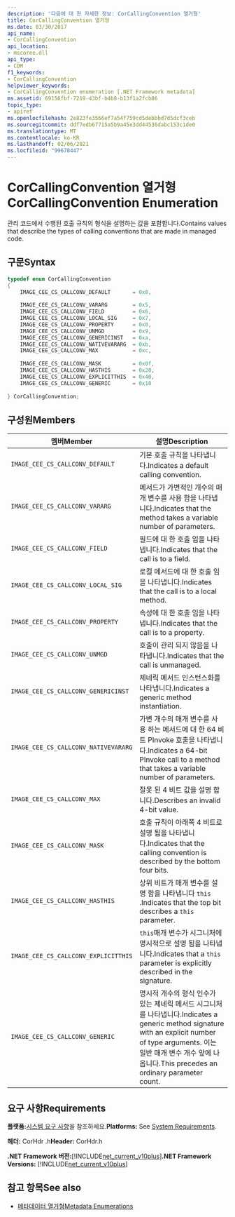 ```yaml
---
description: '다음에 대 한 자세한 정보: CorCallingConvention 열거형'
title: CorCallingConvention 열거형
ms.date: 03/30/2017
api_name:
- CorCallingConvention
api_location:
- mscoree.dll
api_type:
- COM
f1_keywords:
- CorCallingConvention
helpviewer_keywords:
- CorCallingConvention enumeration [.NET Framework metadata]
ms.assetid: 69156fbf-7219-43bf-b4b8-b13f1a2fcb86
topic_type:
- apiref
ms.openlocfilehash: 2e823fe3566ef7a54f759cd5debbbd7d5dcf3ceb
ms.sourcegitcommit: ddf7edb67715a5b9a45e3dd44536dabc153c1de0
ms.translationtype: MT
ms.contentlocale: ko-KR
ms.lasthandoff: 02/06/2021
ms.locfileid: "99678447"
---
```

# <a name="corcallingconvention-enumeration"></a><span data-ttu-id="b0dae-103">CorCallingConvention 열거형</span><span class="sxs-lookup"><span data-stu-id="b0dae-103">CorCallingConvention Enumeration</span></span>

<span data-ttu-id="b0dae-104">관리 코드에서 수행된 호출 규칙의 형식을 설명하는 값을 포함합니다.</span><span class="sxs-lookup"><span data-stu-id="b0dae-104">Contains values that describe the types of calling conventions that are made in managed code.</span></span>  
  
## <a name="syntax"></a><span data-ttu-id="b0dae-105">구문</span><span class="sxs-lookup"><span data-stu-id="b0dae-105">Syntax</span></span>  
  
```cpp  
typedef enum CorCallingConvention  
{  
    IMAGE_CEE_CS_CALLCONV_DEFAULT       = 0x0,  
  
    IMAGE_CEE_CS_CALLCONV_VARARG        = 0x5,  
    IMAGE_CEE_CS_CALLCONV_FIELD         = 0x6,  
    IMAGE_CEE_CS_CALLCONV_LOCAL_SIG     = 0x7,  
    IMAGE_CEE_CS_CALLCONV_PROPERTY      = 0x8,  
    IMAGE_CEE_CS_CALLCONV_UNMGD         = 0x9,  
    IMAGE_CEE_CS_CALLCONV_GENERICINST   = 0xa,  
    IMAGE_CEE_CS_CALLCONV_NATIVEVARARG  = 0xb,  
    IMAGE_CEE_CS_CALLCONV_MAX           = 0xc,  
  
    IMAGE_CEE_CS_CALLCONV_MASK          = 0x0f,  
    IMAGE_CEE_CS_CALLCONV_HASTHIS       = 0x20,  
    IMAGE_CEE_CS_CALLCONV_EXPLICITTHIS  = 0x40,  
    IMAGE_CEE_CS_CALLCONV_GENERIC       = 0x10  
  
} CorCallingConvention;  
```  
  
## <a name="members"></a><span data-ttu-id="b0dae-106">구성원</span><span class="sxs-lookup"><span data-stu-id="b0dae-106">Members</span></span>  
  
|<span data-ttu-id="b0dae-107">멤버</span><span class="sxs-lookup"><span data-stu-id="b0dae-107">Member</span></span>|<span data-ttu-id="b0dae-108">설명</span><span class="sxs-lookup"><span data-stu-id="b0dae-108">Description</span></span>|  
|------------|-----------------|  
|`IMAGE_CEE_CS_CALLCONV_DEFAULT`|<span data-ttu-id="b0dae-109">기본 호출 규칙을 나타냅니다.</span><span class="sxs-lookup"><span data-stu-id="b0dae-109">Indicates a default calling convention.</span></span>|  
|`IMAGE_CEE_CS_CALLCONV_VARARG`|<span data-ttu-id="b0dae-110">메서드가 가변적인 개수의 매개 변수를 사용 함을 나타냅니다.</span><span class="sxs-lookup"><span data-stu-id="b0dae-110">Indicates that the method takes a variable number of parameters.</span></span>|  
|`IMAGE_CEE_CS_CALLCONV_FIELD`|<span data-ttu-id="b0dae-111">필드에 대 한 호출 임을 나타냅니다.</span><span class="sxs-lookup"><span data-stu-id="b0dae-111">Indicates that the call is to a field.</span></span>|  
|`IMAGE_CEE_CS_CALLCONV_LOCAL_SIG`|<span data-ttu-id="b0dae-112">로컬 메서드에 대 한 호출 임을 나타냅니다.</span><span class="sxs-lookup"><span data-stu-id="b0dae-112">Indicates that the call is to a local method.</span></span>|  
|`IMAGE_CEE_CS_CALLCONV_PROPERTY`|<span data-ttu-id="b0dae-113">속성에 대 한 호출 임을 나타냅니다.</span><span class="sxs-lookup"><span data-stu-id="b0dae-113">Indicates that the call is to a property.</span></span>|  
|`IMAGE_CEE_CS_CALLCONV_UNMGD`|<span data-ttu-id="b0dae-114">호출이 관리 되지 않음을 나타냅니다.</span><span class="sxs-lookup"><span data-stu-id="b0dae-114">Indicates that the call is unmanaged.</span></span>|  
|`IMAGE_CEE_CS_CALLCONV_GENERICINST`|<span data-ttu-id="b0dae-115">제네릭 메서드 인스턴스화를 나타냅니다.</span><span class="sxs-lookup"><span data-stu-id="b0dae-115">Indicates a generic method instantiation.</span></span>|  
|`IMAGE_CEE_CS_CALLCONV_NATIVEVARARG`|<span data-ttu-id="b0dae-116">가변 개수의 매개 변수를 사용 하는 메서드에 대 한 64 비트 PInvoke 호출을 나타냅니다.</span><span class="sxs-lookup"><span data-stu-id="b0dae-116">Indicates a 64-bit PInvoke call to a method that takes a variable number of parameters.</span></span>|  
|`IMAGE_CEE_CS_CALLCONV_MAX`|<span data-ttu-id="b0dae-117">잘못 된 4 비트 값을 설명 합니다.</span><span class="sxs-lookup"><span data-stu-id="b0dae-117">Describes an invalid 4-bit value.</span></span>|  
|`IMAGE_CEE_CS_CALLCONV_MASK`|<span data-ttu-id="b0dae-118">호출 규칙이 아래쪽 4 비트로 설명 됨을 나타냅니다.</span><span class="sxs-lookup"><span data-stu-id="b0dae-118">Indicates that the calling convention is described by the bottom four bits.</span></span>|  
|`IMAGE_CEE_CS_CALLCONV_HASTHIS`|<span data-ttu-id="b0dae-119">상위 비트가 매개 변수를 설명 함을 나타냅니다 `this` .</span><span class="sxs-lookup"><span data-stu-id="b0dae-119">Indicates that the top bit describes a `this` parameter.</span></span>|  
|`IMAGE_CEE_CS_CALLCONV_EXPLICITTHIS`|<span data-ttu-id="b0dae-120">`this`매개 변수가 시그니처에 명시적으로 설명 됨을 나타냅니다.</span><span class="sxs-lookup"><span data-stu-id="b0dae-120">Indicates that a `this` parameter is explicitly described in the signature.</span></span>|  
|`IMAGE_CEE_CS_CALLCONV_GENERIC`|<span data-ttu-id="b0dae-121">명시적 개수의 형식 인수가 있는 제네릭 메서드 시그니처를 나타냅니다.</span><span class="sxs-lookup"><span data-stu-id="b0dae-121">Indicates a generic method signature with an explicit number of type arguments.</span></span> <span data-ttu-id="b0dae-122">이는 일반 매개 변수 개수 앞에 나옵니다.</span><span class="sxs-lookup"><span data-stu-id="b0dae-122">This precedes an ordinary parameter count.</span></span>|  
  
## <a name="requirements"></a><span data-ttu-id="b0dae-123">요구 사항</span><span class="sxs-lookup"><span data-stu-id="b0dae-123">Requirements</span></span>  

 <span data-ttu-id="b0dae-124">**플랫폼:**[시스템 요구 사항](../../get-started/system-requirements.md)을 참조하세요.</span><span class="sxs-lookup"><span data-stu-id="b0dae-124">**Platforms:** See [System Requirements](../../get-started/system-requirements.md).</span></span>  
  
 <span data-ttu-id="b0dae-125">**헤더:** CorHdr .h</span><span class="sxs-lookup"><span data-stu-id="b0dae-125">**Header:** CorHdr.h</span></span>  
  
 <span data-ttu-id="b0dae-126">**.NET Framework 버전:**[!INCLUDE[net_current_v10plus](../../../../includes/net-current-v10plus-md.md)]</span><span class="sxs-lookup"><span data-stu-id="b0dae-126">**.NET Framework Versions:** [!INCLUDE[net_current_v10plus](../../../../includes/net-current-v10plus-md.md)]</span></span>  
  
## <a name="see-also"></a><span data-ttu-id="b0dae-127">참고 항목</span><span class="sxs-lookup"><span data-stu-id="b0dae-127">See also</span></span>

- [<span data-ttu-id="b0dae-128">메타데이터 열거형</span><span class="sxs-lookup"><span data-stu-id="b0dae-128">Metadata Enumerations</span></span>](metadata-enumerations.md)
